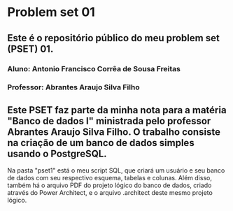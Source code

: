 # Problem set 01
## Este é o repositório público do meu problem set (PSET) 01.
### Aluno: Antonio Francisco Corrêa de Sousa Freitas
### Professor: Abrantes Araujo Silva Filho

  Este PSET faz parte da minha nota para a matéria "Banco de dados I" ministrada pelo professor Abrantes Araujo Silva Filho. O trabalho consiste na criação de um banco de dados simples usando o PostgreSQL. 
 ---
 Na pasta "pset1" está o meu script SQL, que criará um usuário e seu banco de dados com seu respectivo esquema, tabelas e colunas. Além disso, também há o arquivo PDF do projeto lógico do banco de dados, criado através do Power Architect, e o arquivo .architect deste mesmo projeto lógico.
